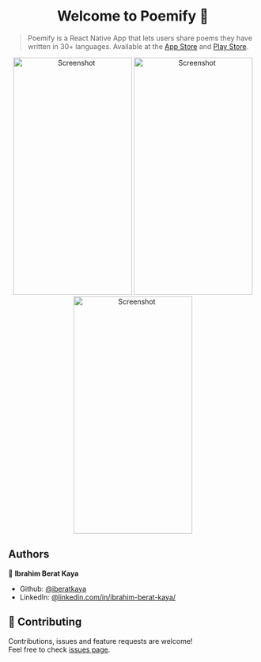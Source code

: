 <h1 align="center">Welcome to Poemify 👋</h1>

> Poemify is a React Native App that lets users share poems they have written in 30+ languages. Available at the [App Store](https://apps.apple.com/us/app/poemify-social-poetry/id1507168355?ls=1) and [Play Store](https://play.google.com/store/apps/details?id=com.kaya.poemify).

<p align="center">
    <img alt="Screenshot" src="https://raw.githubusercontent.com/iberatkaya/poemify_rn/master/assets/screenshots/3ios.png" width="240" height="480">
    <img alt="Screenshot" src="https://raw.githubusercontent.com/iberatkaya/poemify_rn/master/assets/screenshots/2ios.png" width="240" height="480">
    <img alt="Screenshot" src="https://raw.githubusercontent.com/iberatkaya/poemify_rn/master/assets/screenshots/4ios.png" width="240" height="480">
</p>


## Authors

👤 **Ibrahim Berat Kaya**

* Github: [@iberatkaya](https://github.com/iberatkaya)
* LinkedIn: [@linkedin.com/in/ibrahim-berat-kaya/](https://linkedin.com/in/ibrahim-berat-kaya/)


## 🤝 Contributing

Contributions, issues and feature requests are welcome!<br />Feel free to check [issues page](https://github.com/iberatkaya/poemify_rn/issues). 
